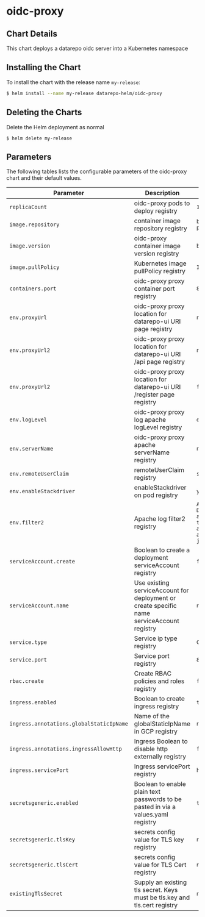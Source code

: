 # oidc-proxy

## Chart Details
This chart deploys a datarepo oidc server into a Kubernetes namespace

## Installing the Chart

To install the chart with the release name `my-release`:

```bash
$ helm install --name my-release datarepo-helm/oidc-proxy
```

## Deleting the Charts

Delete the Helm deployment as normal

```
$ helm delete my-release
```

## Parameters

The following tables lists the configurable parameters of the oidc-proxy chart and their default values.

|                   Parameter                   |                                                                                Description                                                                                |                            Default                            |
|-----------------------------------------------|---------------------------------------------------------------------------------------------------------------------------------------------------------------------------|---------------------------------------------------------------|
| `replicaCount`                        | oidc-proxy pods to deploy registry                                                                                                                                              | `1`                                                         |
| `image.repository`                        | container image repository registry                                                                                                                                              | `broadinstitute/openidc-proxy`                                                         |
| `image.version`                        | oidc-proxy container image version registry                                                                                                                                              | `bernick_tcell`                                                         |
| `image.pullPolicy`                        | Kubernetes image pullPolicy registry                                                                                                                                              | `IfNotPresent`                                                         |
| `containers.port`                        | oidc-proxy proxy container port registry                                                                                                                                              | `80`                                                         |
| `env.proxyUrl`                        | oidc-proxy proxy location for datarepo-ui URI page registry                                                                                                                                              | `nil`                                                         |
| `env.proxyUrl2`                        | oidc-proxy proxy location for datarepo-ui URI /api page registry                                                                                                                                              | `nil`                                                         |
| `env.proxyUrl2`                        | oidc-proxy proxy location for datarepo-ui URI /register page registry                                                                                                                                              | `false`                                                         |
| `env.logLevel`                        | oidc-proxy proxy log apache logLevel registry                                                                                                                                              | `debug`                                                         |
| `env.serverName`                        | oidc-proxy proxy apache serverName registry                                                                                                                                              | `nil`                                                         |
| `env.remoteUserClaim`                        | remoteUserClaim registry                                                                                                                                              | `sub`                                                         |
| `env.enableStackdriver`                        | enableStackdriver on pod registry                                                                                                                                              | `yes`                                                         |
| `env.filter2`                        | Apache log filter2 registry                                                                                                                                              | `AddOutputFilterByType DEFLATE application/json text/plain text/html application/javascript application/x-javascript`                                                         |
| `serviceAccount.create`                        | Boolean to create a deployment serviceAccount registry                                                                                                                                              | `false`                                                         |
| `serviceAccount.name`                        | Use existing serviceAccount for deployment or create specific name serviceAccount registry                                                                                                                                              | `nil`                                                         |
| `service.type`                        | Service ip type registry                                                                                                                                              | `ClusterIP`                                                         |
| `service.port`                        | Service port registry                                                                                                                                              | `80`                                                         |
| `rbac.create`                        | Create RBAC policies and roles registry                                                                                                                                              | `false`                                                         |
| `ingress.enabled`                        | Boolean to create ingress registry                                                                                                                                              | `true`                                                         |
| `ingress.annotations.globalStaticIpName`                        | Name of the globalStaticIpName in GCP registry                                                                                                                                              | `nil`                                                         |
| `ingress.annotations.ingressAllowHttp`                        | Ingress Boolean to disable http externally registry                                                                                                                                              | `false`                                                         |
| `ingress.servicePort`                        | Ingress servicePort registry                                                                                                                                              | `http`                                                         |
| `secretsgeneric.enabled`                        | Boolean to enable plain text passwords to be pasted in via a values.yaml registry                                                                                                                                              | `true`                                                         |
| `secretsgeneric.tlsKey`                        | secrets config value for TLS key registry                                                                                                                                              | `nil`                                                         |
| `secretsgeneric.tlsCert`                        | secrets config value for TLS Cert registry                                                                                                                                              | `nil`                                                         |
| `existingTlsSecret`                        | Supply an existing tls secret. Keys must be tls.key and tls.cert registry                                                                                                                                              | `nil`                                                         |
